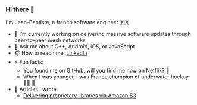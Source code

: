 ### Hi there 👋

I'm Jean-Baptiste, a french software engineer 🇫🇷

- 🔭 I’m currently working on delivering massive software updates through peer-to-peer mesh networks
- 💬 Ask me about C++, Android, iOS, or JavaScript
- 📫 How to reach me: [LinkedIn](https://www.linkedin.com/in/jlouazel/)
- ⚡ Fun facts:
  - You found me on GitHub, will you find me now on Netflix? 🎥
  - When I was younger, I was France champion of underwater hockey 🏊‍♂️ 🏒
- 📝 Articles I wrote:
  - [Delivering proprietary libraries via Amazon S3](https://medium.com/streamroot-developers-blog/delivering-proprietary-libraries-via-amazon-s3-5aea2b7ccac8)

<!--
**jlouazel/jlouazel** is a ✨ _special_ ✨ repository because its `README.md` (this file) appears on your GitHub profile.

Here are some ideas to get you started:

- 🔭 I’m currently working on ...
- 🌱 I’m currently learning ...
- 👯 I’m looking to collaborate on ...
- 🤔 I’m looking for help with ...
- 💬 Ask me about ...
- 📫 How to reach me: ...
- 😄 Pronouns: ...
- ⚡ Fun fact: ...
-->
